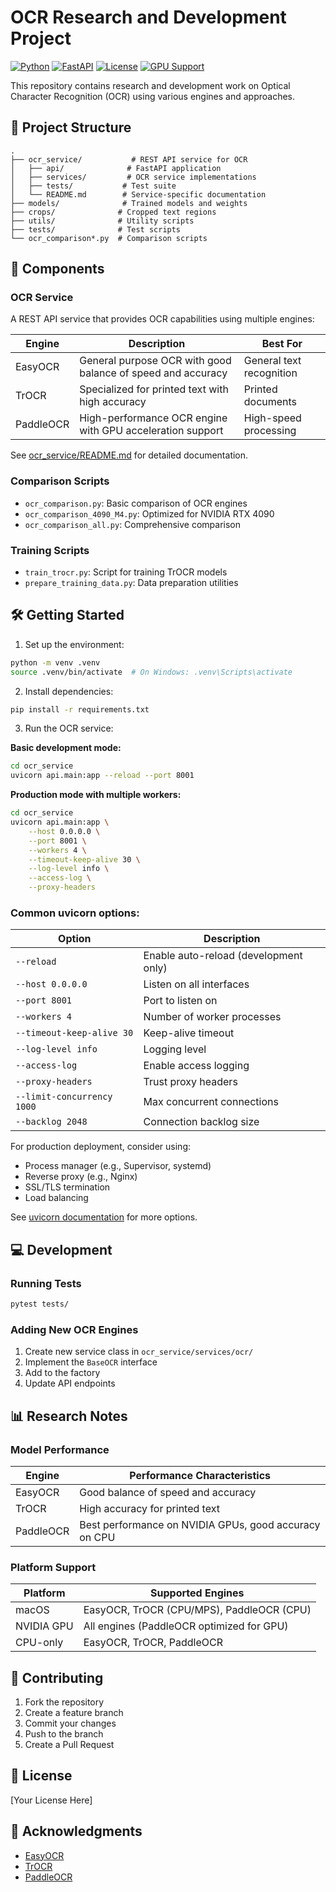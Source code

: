 # OCR Research and Development Project

[![Python](https://img.shields.io/badge/Python-3.8%2B-blue)](https://www.python.org/)
[![FastAPI](https://img.shields.io/badge/FastAPI-0.100%2B-green)](https://fastapi.tiangolo.com/)
[![License](https://img.shields.io/badge/License-MIT-yellow.svg)](LICENSE)
[![GPU Support](https://img.shields.io/badge/GPU-NVIDIA%20CUDA-orange)](https://developer.nvidia.com/cuda)

This repository contains research and development work on Optical Character Recognition (OCR) using various engines and approaches.

## 📁 Project Structure

```
.
├── ocr_service/           # REST API service for OCR
│   ├── api/              # FastAPI application
│   ├── services/         # OCR service implementations
│   ├── tests/           # Test suite
│   └── README.md        # Service-specific documentation
├── models/              # Trained models and weights
├── crops/              # Cropped text regions
├── utils/              # Utility scripts
├── tests/              # Test scripts
└── ocr_comparison*.py  # Comparison scripts
```

## 🚀 Components

### OCR Service
A REST API service that provides OCR capabilities using multiple engines:

| Engine | Description | Best For |
|--------|-------------|----------|
| EasyOCR | General purpose OCR with good balance of speed and accuracy | General text recognition |
| TrOCR | Specialized for printed text with high accuracy | Printed documents |
| PaddleOCR | High-performance OCR engine with GPU acceleration support | High-speed processing |

See [ocr_service/README.md](ocr_service/README.md) for detailed documentation.

### Comparison Scripts
- `ocr_comparison.py`: Basic comparison of OCR engines
- `ocr_comparison_4090_M4.py`: Optimized for NVIDIA RTX 4090
- `ocr_comparison_all.py`: Comprehensive comparison

### Training Scripts
- `train_trocr.py`: Script for training TrOCR models
- `prepare_training_data.py`: Data preparation utilities

## 🛠️ Getting Started

1. Set up the environment:
```bash
python -m venv .venv
source .venv/bin/activate  # On Windows: .venv\Scripts\activate
```

2. Install dependencies:
```bash
pip install -r requirements.txt
```

3. Run the OCR service:

**Basic development mode:**
```bash
cd ocr_service
uvicorn api.main:app --reload --port 8001
```

**Production mode with multiple workers:**
```bash
cd ocr_service
uvicorn api.main:app \
    --host 0.0.0.0 \
    --port 8001 \
    --workers 4 \
    --timeout-keep-alive 30 \
    --log-level info \
    --access-log \
    --proxy-headers
```

### Common uvicorn options:
| Option | Description |
|--------|-------------|
| `--reload` | Enable auto-reload (development only) |
| `--host 0.0.0.0` | Listen on all interfaces |
| `--port 8001` | Port to listen on |
| `--workers 4` | Number of worker processes |
| `--timeout-keep-alive 30` | Keep-alive timeout |
| `--log-level info` | Logging level |
| `--access-log` | Enable access logging |
| `--proxy-headers` | Trust proxy headers |
| `--limit-concurrency 1000` | Max concurrent connections |
| `--backlog 2048` | Connection backlog size |

For production deployment, consider using:
- Process manager (e.g., Supervisor, systemd)
- Reverse proxy (e.g., Nginx)
- SSL/TLS termination
- Load balancing

See [uvicorn documentation](https://www.uvicorn.org/deployment/) for more options.

## 💻 Development

### Running Tests
```bash
pytest tests/
```

### Adding New OCR Engines
1. Create new service class in `ocr_service/services/ocr/`
2. Implement the `BaseOCR` interface
3. Add to the factory
4. Update API endpoints

## 📊 Research Notes

### Model Performance
| Engine | Performance Characteristics |
|--------|---------------------------|
| EasyOCR | Good balance of speed and accuracy |
| TrOCR | High accuracy for printed text |
| PaddleOCR | Best performance on NVIDIA GPUs, good accuracy on CPU |

### Platform Support
| Platform | Supported Engines |
|----------|------------------|
| macOS | EasyOCR, TrOCR (CPU/MPS), PaddleOCR (CPU) |
| NVIDIA GPU | All engines (PaddleOCR optimized for GPU) |
| CPU-only | EasyOCR, TrOCR, PaddleOCR |

## 🤝 Contributing

1. Fork the repository
2. Create a feature branch
3. Commit your changes
4. Push to the branch
5. Create a Pull Request

## 📄 License

[Your License Here]

## 🙏 Acknowledgments

- [EasyOCR](https://github.com/JaidedAI/EasyOCR)
- [TrOCR](https://github.com/microsoft/unilm/tree/master/trocr)
- [PaddleOCR](https://github.com/PaddlePaddle/PaddleOCR) 
